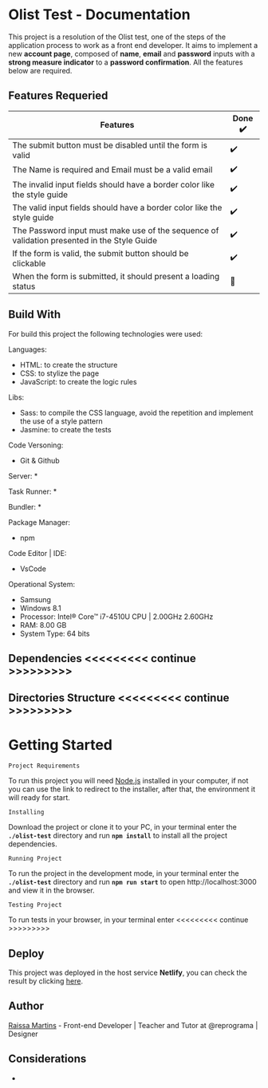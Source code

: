# Olist Test - Documentation

This project is a resolution of the Olist test, one of the steps of the application process to work as a front end developer. It aims to implement a new **account page**, composed of **name**, **email** and **password** inputs with a **strong measure indicator** to a **password confirmation**. All the features below are required.

## Features Requeried

Features | Done ✔️
-------- | ------
The submit button must be disabled until the form is valid | ✔️
The Name is required and Email must be a valid email | ✔️
The invalid input fields should have a border color like the style guide | ✔️
The valid input fields should have a border color like the style guide | ✔️
The Password input must make use of the sequence of validation presented in the Style Guide | ✔️
If the form is valid, the submit button should be clickable | ✔️
When the form is submitted, it should present a loading status | 🚫

## Build With

For build this project the following technologies were used: 

Languages:
* HTML: to create the structure
* CSS: to stylize the page
* JavaScript: to create the logic rules

Libs:  
* Sass: to compile the CSS language, avoid the repetition and implement the use of a style pattern
* Jasmine: to create the tests

Code Versoning:
* Git & Github

Server: 
* 

Task Runner:
* 

Bundler:
* 

Package Manager:
* npm

Code Editor | IDE:
* VsCode

Operational System: 
* Samsung 
* Windows 8.1
* Processor: Intel® Core™ i7-4510U CPU | 2.00GHz 2.60GHz
* RAM: 8.00 GB
* System Type: 64 bits

## Dependencies <<<<<<<<< continue >>>>>>>>>

## Directories Structure <<<<<<<<< continue >>>>>>>>>

# Getting Started

`Project Requirements`

To run this project you will need [Node.js](https://nodejs.org/en/) installed in your computer, if not you can use the link to redirect to the installer, after that, the environment it will ready for start. 

`Installing` 

Download the project or clone it to your PC, in your terminal enter the **`./olist-test`** directory and run **`npm install`** to install all the project dependencies.

`Running Project`

To run the project in the development mode, in your terminal enter the **`./olist-test`** directory and run **`npm run start`** to open http://localhost:3000 and view it in the browser.

`Testing Project`

To run tests in your browser, in your terminal enter <<<<<<<<< continue >>>>>>>>> 

## Deploy

This project was deployed in the host service **Netlify**, you can check the result by clicking [here]().

## Author

[Raissa Martins](https://www.linkedin.com/in/raissamartinsmenezes/) - Front-end Developer | Teacher and Tutor at @reprograma | Designer

## Considerations

* 
